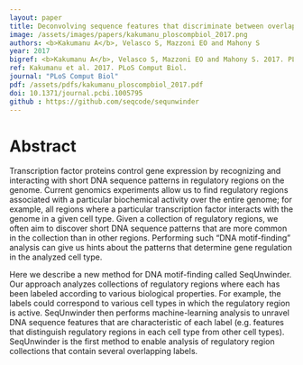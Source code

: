 ```yaml
---
layout: paper
title: Deconvolving sequence features that discriminate between overlapping regulatory annotations.
image: /assets/images/papers/kakumanu_ploscompbiol_2017.png
authors: <b>Kakumanu A</b>, Velasco S, Mazzoni EO and Mahony S
year: 2017
bigref: <b>Kakumanu A</b>, Velasco S, Mazzoni EO and Mahony S. 2017. PLoS Comput Biol.
ref: Kakumanu et al. 2017. PLoS Comput Biol.
journal: "PLoS Comput Biol"
pdf: /assets/pdfs/kakumanu_ploscompbiol_2017.pdf
doi: 10.1371/journal.pcbi.1005795
github : https://github.com/seqcode/sequnwinder
---
```


# Abstract

Transcription factor proteins control gene expression by recognizing and interacting with short DNA sequence patterns in regulatory regions on the genome. Current genomics experiments allow us to find regulatory regions associated with a particular biochemical activity over the entire genome; for example, all regions where a particular transcription factor interacts with the genome in a given cell type. Given a collection of regulatory regions, we often aim to discover short DNA sequence patterns that are more common in the collection than in other regions. Performing such “DNA motif-finding” analysis can give us hints about the patterns that determine gene regulation in the analyzed cell type.

Here we describe a new method for DNA motif-finding called SeqUnwinder. Our approach analyzes collections of regulatory regions where each has been labeled according to various biological properties. For example, the labels could correspond to various cell types in which the regulatory region is active. SeqUnwinder then performs machine-learning analysis to unravel DNA sequence features that are characteristic of each label (e.g. features that distinguish regulatory regions in each cell type from other cell types). SeqUnwinder is the first method to enable analysis of regulatory region collections that contain several overlapping labels.
